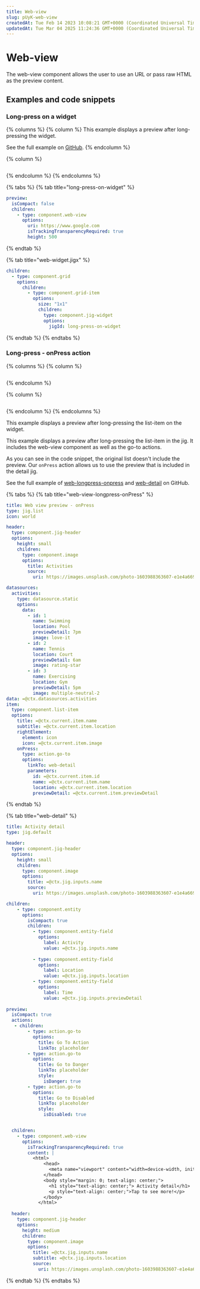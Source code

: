 ```yaml
---
title: Web-view
slug: pUyK-web-view
createdAt: Tue Feb 14 2023 10:08:21 GMT+0000 (Coordinated Universal Time)
updatedAt: Tue Mar 04 2025 11:24:36 GMT+0000 (Coordinated Universal Time)
---
```


# Web-view

The web-view component allows the user to use an URL or pass raw HTML as the preview content.

## Examples and code snippets

### Long-press on a widget

{% columns %}
{% column %}
This example displays a preview after long-pressing the widget.

See the full example on [GitHub](%22https:/github.com/jigx-com/jigx-samples/blob/main/quickstart/jigx-samples/jigs/preview/web-view/web-longpress-widget.jigx).
{% endcolumn %}

{% column %}
<figure><img src="../../.gitbook/assets/cc-webview-longPress.png" alt=""><figcaption></figcaption></figure>
{% endcolumn %}
{% endcolumns %}

{% tabs %}
{% tab title="long-press-on-widget" %}
```yaml
preview:
  isCompact: false
  children:
    - type: component.web-view
      options:
        uri: https://www.google.com
        isTrackingTransparencyRequired: true
        height: 500
```
{% endtab %}

{% tab title="web-widget.jigx" %}
```yaml
children:
  - type: component.grid
    options: 
      children:
        - type: component.grid-item
          options:
            size: "1x1"
            children: 
              type: component.jig-widget
              options:
                jigId: long-press-on-widget
```
{% endtab %}
{% endtabs %}

### Long-press - onPress action

{% columns %}
{% column %}
<figure><img src="../../.gitbook/assets/cc-web-view-onPress.png" alt=""><figcaption></figcaption></figure>
{% endcolumn %}

{% column %}
<figure><img src="../../.gitbook/assets/cc-web-view-onPress2.png" alt=""><figcaption></figcaption></figure>
{% endcolumn %}
{% endcolumns %}

This example displays a preview after long-pressing the list-item on the widget.

This example displays a preview after long-pressing the list-item in the jig. It includes the web-view component as well as the go-to actions.

As you can see in the code snippet, the original list doesn't include the preview. Our `onPress` action allows us to use the preview that is included in the detail jig.

See the full example of [web-longpress-onpress](https://github.com/jigx-com/jigx-samples/blob/main/quickstart/jigx-samples/jigs/preview/web-view/web-longpress-onPress.jigx) and [web-detail](https://github.com/jigx-com/jigx-samples/blob/main/quickstart/jigx-samples/jigs/preview/web-view/web-detail.jigx) on GitHub.

{% tabs %}
{% tab title="web-view-longpress-onPress" %}
```yaml
title: Web view preview - onPress
type: jig.list
icon: world

header: 
  type: component.jig-header
  options:
    height: small
    children: 
      type: component.image
      options:
        title: Activities
        source:
          uri: https://images.unsplash.com/photo-1603988363607-e1e4a66962c6?ixlib=rb-4.0.3&ixid=MnwxMjA3fDB8MHxzZWFyY2h8Njl8fHNwb3J0fGVufDB8fDB8fA%3D%3D&auto=format&fit=crop&w=900&q=60

datasources:
  activities: 
    type: datasource.static
    options:
      data:
        - id: 1
          name: Swimming
          location: Pool
          previewDetail: 7pm
          image: love-it
        - id: 2
          name: Tennis
          location: Court
          previewDetail: 6am
          image: rating-star
        - id: 3
          name: Exercising
          location: Gym
          previewDetail: 5pm
          image: multiple-neutral-2
data: =@ctx.datasources.activities
item:
  type: component.list-item
  options:
    title: =@ctx.current.item.name
    subtitle: =@ctx.current.item.location  
    rightElement: 
      element: icon
      icon: =@ctx.current.item.image
    onPress: 
      type: action.go-to
      options:
        linkTo: web-detail
        parameters:
          id: =@ctx.current.item.id
          name: =@ctx.current.item.name
          location: =@ctx.current.item.location
          previewDetail: =@ctx.current.item.previewDetail
```
{% endtab %}

{% tab title="web-detail" %}
```yaml
title: Activity detail
type: jig.default

header: 
  type: component.jig-header
  options:
    height: small
    children: 
      type: component.image
      options:
        title: =@ctx.jig.inputs.name
        source:
          uri: https://images.unsplash.com/photo-1603988363607-e1e4a66962c6?ixlib=rb-4.0.3&ixid=MnwxMjA3fDB8MHxzZWFyY2h8Njl8fHNwb3J0fGVufDB8fDB8fA%3D%3D&auto=format&fit=crop&w=900&q=60

children:
    - type: component.entity
      options:
        isCompact: true
        children:
          - type: component.entity-field
            options:
              label: Activity
              value: =@ctx.jig.inputs.name
              
          - type: component.entity-field
            options:
              label: Location
              value: =@ctx.jig.inputs.location
          - type: component.entity-field
            options:
              label: Time
              value: =@ctx.jig.inputs.previewDetail
              
preview:
  isCompact: true
  actions:
   - children:
        - type: action.go-to
          options:
            title: Go To Action
            linkTo: placeholder
        - type: action.go-to
          options:
            title: Go to Danger
            linkTo: placeholder
            style:
              isDanger: true
        - type: action.go-to
          options:
            title: Go to Disabled
            linkTo: placeholder
            style:
              isDisabled: true


  children:
    - type: component.web-view
      options:
        isTrackingTransparencyRequired: true
        content: |
          <html>
              <head>
                <meta name="viewport" content="width=device-width, initial-scale=1">
              </head>
              <body style="margin: 0; text-align: center;">
                <h1 style="text-align: center;"> Activity detail</h1>
                <p style="text-align: center;">Tap to see more!</p>
              </body>
            </html>
          
  header: 
    type: component.jig-header
    options:
      height: medium
      children: 
        type: component.image
        options:
          title: =@ctx.jig.inputs.name
          subtitle: =@ctx.jig.inputs.location
          source:
            uri: https://images.unsplash.com/photo-1603988363607-e1e4a66962c6?ixlib=rb-4.0.3&ixid=MnwxMjA3fDB8MHxzZWFyY2h8Njl8fHNwb3J0fGVufDB8fDB8fA%3D%3D&auto=format&fit=crop&w=900&q=6
```
{% endtab %}
{% endtabs %}
